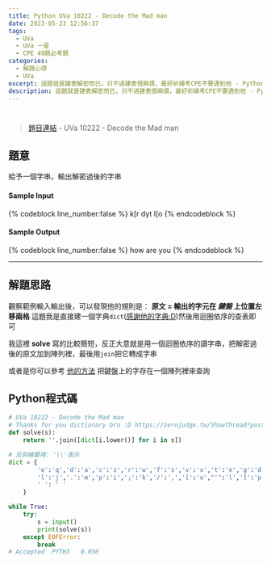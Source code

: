 ```yaml
---
title: Python UVa 10222 - Decode the Mad man
date: 2023-05-23 12:56:37
tags:
  - UVa
  - UVa 一星
  - CPE 49題必考題
categories:
  - 解題心得
  - UVa
excerpt: 這題就是建表解密而已，只不過建表很麻煩，最好祈禱考CPE不要遇到他 - Python UVa 10222 - Decode the Mad man 解題心得
description: 這題就是建表解密而已，只不過建表很麻煩，最好祈禱考CPE不要遇到他 - Python UVa 10222 - Decode the Mad man 解題心得
---
```

# 

>[題目連結](https://onlinejudge.org/index.php?option=onlinejudge&Itemid=8&category=14&page=show_problem&problem=1163) - UVa 10222 - Decode the Mad man


## 題意
給予一個字串，輸出解密過後的字串


#### Sample Input 
{% codeblock line_number:false %}
k[r dyt I[o
{% endcodeblock %}

#### Sample Output 
{% codeblock line_number:false %}
how are you
{% endcodeblock %}

---

## 解題思路
觀察範例輸入輸出後，可以發現他的規則是： **原文 = 輸出的字元在 *鍵盤* 上位置左移兩格**
這題我是直接建一個字典`dict`([感謝他的字典:D]((https://zerojudge.tw/ShowThread?postid=33728&reply=0)))然後用迴圈依序的查表即可

我這裡 **solve** 寫的比較簡短，反正大意就是用一個迴圈依序的讀字串，把解密過後的原文加到陣列裡，最後用`join`把它轉成字串<br>

或者是你可以參考 [他的方法](https://knightzone.studio/2011/12/01/1256/uva%EF%BC%9A10222%EF%BC%8Ddecode-the-mad-man/) 把鍵盤上的字存在一個陣列裡來查詢

## Python程式碼
```python
# UVa 10222 - Decode the Mad man
# Thanks for you dictionary bro :D https://zerojudge.tw/ShowThread?postid=33728&reply=0
def solve(s):
    return ''.join([dict[i.lower()] for i in s])

# 反斜線要用: '\\'表示
dict = {
        'e':'q','d':'a','c':'z','r':'w','f':'s','v':'x','t':'e','g':'d','b':'c','y':'r','h':'f','n':'v','u':'t','j':'g','m':'b','i':'y','k':'h',',':'n','o':'u',
        'l':'j','.':'m','p':'i',';':'k','/':',','[':'o',"'":'l',']':'p','2':'`','3':'1','4':'2','5':'3','6':'4','7':'5','8':'6','9':'7','0':'8','-':'9','=':'0', '\\': '',
        ' ': ' '
    } 

while True:
    try:
        s = input()
        print(solve(s))
    except EOFError:
        break
# Accepted	PYTH3	0.050
```